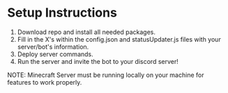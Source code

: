# Setup Instructions
1. Download repo and install all needed packages.
2. Fill in the X's within the config.json and statusUpdater.js files with your server/bot's information.
3. Deploy server commands.
4. Run the server and invite the bot to your discord server!

NOTE: Minecraft Server must be running locally on your machine for features to work properly.
